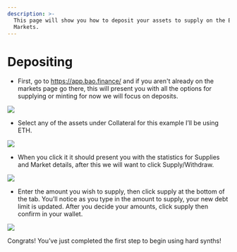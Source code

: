 ```yaml
---
description: >-
  This page will show you how to deposit your assets to supply on the Bao
  Markets.
---
```


# Depositing



* First, go to https://app.bao.finance/ and if you aren't already on the markets page go there, this will present you with all the options for supplying or minting for now we will focus on deposits.

![](https://lh3.googleusercontent.com/9tgTeoXkzTVwpucNeeAeAa7cmaR99BtLvE2\_ShyXNr78M3Sd64JfN0O8sjBr20eRMV-M2zn5Ns0q6qRaVTNR7N5FVXb2OBEsHQiKHhWQdcFgzjT894f0TUcXOv3VTliyrN6R\_8re)

* Select any of the assets under Collateral for this example I’ll be using ETH.

![](https://lh6.googleusercontent.com/Wgu8\_ySgSL7ZdxjZ241NeXCkNuqRyzrnyJ1tyjRlwV4nYx806Mec4pUZL6HizVVlfljao3i4\_-PpOKhhjhb0K7RtqCJNKJDBPQoU3BGwtd-4P6nmcLBb-g00SDSlv2NmaH0y3fXF)

* When you click it it should present you with the statistics for Supplies and Market details, after this we will want to click Supply/Withdraw.

![](https://lh6.googleusercontent.com/lNQ9IJ5MtdGnK99gezjHq4ptA60FVAvttYAWMEKotgiOGrC2skYdsCSp8LWI1\_2PA4\_xBwr-hgw4iVbtiO4XPK5J0D7v8gLUYitOaK1qrx56Do8wYTtKg-uccr44mW8APVxXFP9W)

* Enter the amount you wish to supply, then click supply at the bottom of the tab. You’ll notice as you type in the amount to supply, your new debt limit is updated. After you decide your amounts, click supply then confirm in your wallet.

![](https://lh4.googleusercontent.com/FCcRPXWo3oEkSXXduMT1j4UtqqHaiee1\_CND0Z7Pu-7AALkhiPp0rysTxLi02YyIsE9XjnVomNJvReKwOfr87JooM4DHmZN6XoPCHEwZt3YgQmZllfMalDW9TEdKZKrXPIvzOg9x)

Congrats! You’ve just completed the first step to begin using hard synths!
